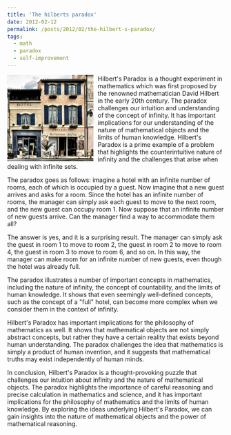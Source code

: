 ```yaml
---
title: 'The hilberts paradox'
date: 2012-02-12
permalink: /posts/2012/02/the-hilbert-s-paradox/
tags:
  - math
  - paradox
  - self-improvement
---
```


<img width="200" alt="hotel" src="/images/posts/the-hilbert-s-paradox.jpg" style="float: left; margin-right: 10px;" /> Hilbert's Paradox is a thought experiment in mathematics which was first proposed by the renowned mathematician David Hilbert in the early 20th century. The paradox challenges our intuition and understanding of the concept of infinity. It has important implications for our understanding of the nature of mathematical objects and the limits of human knowledge. Hilbert's Paradox is a prime example of a problem that highlights the counterintuitive nature of infinity and the challenges that arise when dealing with infinite sets. 

The paradox goes as follows: imagine a hotel with an infinite number of rooms, each of which is occupied by a guest. Now imagine that a new guest arrives and asks for a room. Since the hotel has an infinite number of rooms, the manager can simply ask each guest to move to the next room, and the new guest can occupy room 1. Now suppose that an infinite number of new guests arrive. Can the manager find a way to accommodate them all?

The answer is yes, and it is a surprising result. The manager can simply ask the guest in room 1 to move to room 2, the guest in room 2 to move to room 4, the guest in room 3 to move to room 6, and so on. In this way, the manager can make room for an infinite number of new guests, even though the hotel was already full.

The paradox illustrates a number of important concepts in mathematics, including the nature of infinity, the concept of countability, and the limits of human knowledge. It shows that even seemingly well-defined concepts, such as the concept of a "full" hotel, can become more complex when we consider them in the context of infinity.

Hilbert's Paradox has important implications for the philosophy of mathematics as well. It shows that mathematical objects are not simply abstract concepts, but rather they have a certain reality that exists beyond human understanding. The paradox challenges the idea that mathematics is simply a product of human invention, and it suggests that mathematical truths may exist independently of human minds.

In conclusion, Hilbert's Paradox is a thought-provoking puzzle that challenges our intuition about infinity and the nature of mathematical objects. The paradox highlights the importance of careful reasoning and precise calculation in mathematics and science, and it has important implications for the philosophy of mathematics and the limits of human knowledge. By exploring the ideas underlying Hilbert's Paradox, we can gain insights into the nature of mathematical objects and the power of mathematical reasoning.
